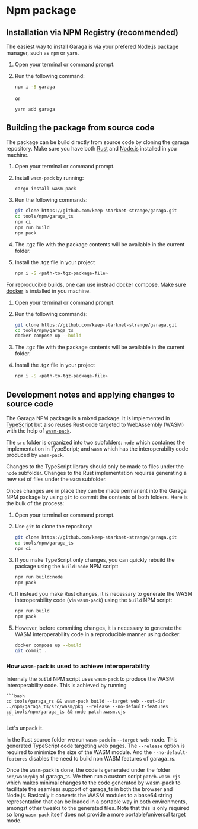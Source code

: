 # Npm package

## Installation via NPM Registry (recommended)

The easiest way to install Garaga is via your prefered Node.js package manager, such as `npm` or `yarn`.

1. Open your terminal or command prompt.
2. Run the following command:

    ```bash
    npm i -S garaga
    ```

    or

    ```bash
    yarn add garaga
    ```

## Building the package from source code

The package can be build directly from source code by cloning the garaga repository. Make sure you have both [Rust](https://www.rust-lang.org/tools/install) and [Node.js](https://nodejs.org/en/learn/getting-started/how-to-install-nodejs) installed in you machine.

1. Open your terminal or command prompt.
2. Install `wasm-pack` by running:

    ```bash
    cargo install wasm-pack
    ```

3. Run the following commands:

    ```bash
    git clone https://github.com/keep-starknet-strange/garaga.git
    cd tools/npm/garaga_ts
    npm ci
    npm run build
    npm pack
    ```

4. The .tgz file with the package contents will be available in the current folder.
5. Install the .tgz file in your project

    ```bash
    npm i -S <path-to-tgz-package-file>
    ```

For reproducible builds, one can use instead docker compose. Make sure [docker](https://docs.docker.com/engine/install/) is installed in you machine.

1. Open your terminal or command prompt.
2. Run the following commands:

    ```bash
    git clone https://github.com/keep-starknet-strange/garaga.git
    cd tools/npm/garaga_ts
    docker compose up --build
    ```

3. The .tgz file with the package contents will be available in the current folder.
4. Install the .tgz file in your project

    ```bash
    npm i -S <path-to-tgz-package-file>
    ```

## Development notes and applying changes to source code

The Garaga NPM package is a mixed package. It is implemented in [TypeScript](https://www.typescriptlang.org/) but also reuses Rust code targeted to WebAssembly (WASM) with the help of [`wasm-pack`](https://rustwasm.github.io/wasm-pack/).

The `src` folder is organized into two subfolders: `node` which containes the implementation in TypeScript; and `wasm` which has the interoperabilty code produced by `wasm-pack`.

Changes to the TypeScript library should only be made to files under the `node` subfolder. Changes to the Rust implementation requires generating a new set of files under the `wasm` subfolder.

Onces changes are in place they can be made permanent into the Garaga NPM package by using `git` to commit the contents of both folders. Here is the bulk of the process:

1. Open your terminal or command prompt.
2. Use `git` to clone the repository:

    ```bash
    git clone https://github.com/keep-starknet-strange/garaga.git
    cd tools/npm/garaga_ts
    npm ci
    ```

3. If you make TypeScript only changes, you can quickly rebuild the package using the `build:node` NPM script:

    ```bash
    npm run build:node
    npm pack
    ```

4. If instead you make Rust changes, it is necessary to generate the WASM interoperability code (via `wasm-pack`) using the `build` NPM script:

    ```bash
    npm run build
    npm pack
    ```

5. However, before commiting changes, it is necessary to generate the WASM interoperability code in a reproducible manner using docker:

    ```bash
    docker compose up --build
    git commit .
    ```
### How `wasm-pack` is used to achieve interoperability

Internaly the `build` NPM script uses `wasm-pack` to produce the WASM interoperability code. This is achieved by running

    ```bash
    cd tools/garaga_rs && wasm-pack build --target web --out-dir ../npm/garaga_ts/src/wasm/pkg --release --no-default-features
    cd tools/npm/garaga_ts && node patch.wasm.cjs
    ```
Let's unpack it.

In the Rust source folder we run `wasm-pack` in `--target web` mode. This generated TypeScript code targeting web pages.
The `--release` option is required to minimize the size of the WASM module.
And the `--no-default-features` disables the need to build non WASM features of garaga_rs.

Once the `wasm-pack` is done, the code is generated under the folder `src/wasm/pkg` of garaga_ts.
We then run a custom script `patch.wasm.cjs` which makes minimal changes to the code generated by wasm-pack to facilitate the seamless support of garaga_ts in both the browser and Node.js.
Basically it converts the WASM modules to a base64 string representation that can be loaded in a portable way in both environments, amongst other tweaks to the generated files.
Note that this is only required so long `wasm-pack` itself does not provide a more portable/universal target mode.
